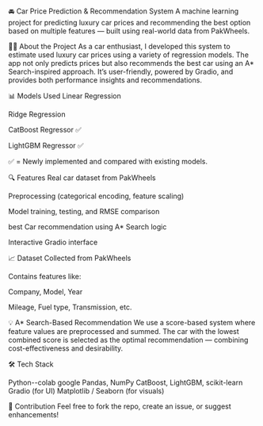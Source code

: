 🚘 Car Price Prediction & Recommendation System
A machine learning project for predicting luxury car prices and recommending the best option based on multiple features — built using real-world data from PakWheels.

👨‍💻 About the Project
As a car enthusiast, I developed this system to estimate used luxury car prices using a variety of regression models. The app not only predicts prices but also recommends the best car using an A* Search-inspired approach. It’s user-friendly, powered by Gradio, and provides both performance insights and recommendations.

📊 Models Used
Linear Regression

Ridge Regression

CatBoost Regressor ✅

LightGBM Regressor ✅

✅ = Newly implemented and compared with existing models.

🔍 Features
Real car dataset from PakWheels

Preprocessing (categorical encoding, feature scaling)

Model training, testing, and RMSE comparison

best Car recommendation using A* Search logic

Interactive Gradio interface

📈 Dataset
Collected from PakWheels 

Contains features like:

Company, Model, Year

Mileage, Fuel type, Transmission, etc.

💡 A* Search-Based Recommendation
We use a score-based system where feature values are preprocessed and summed. The car with the lowest combined score is selected as the optimal recommendation — combining cost-effectiveness and desirability.

🛠 Tech Stack

Python--colab google
Pandas, NumPy
CatBoost, LightGBM, scikit-learn
Gradio (for UI)
Matplotlib / Seaborn (for visuals)


🤝 Contribution
Feel free to fork the repo, create an issue, or suggest enhancements!


